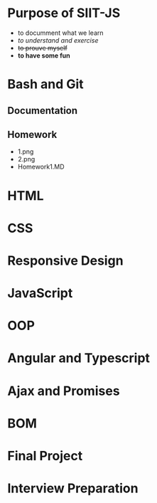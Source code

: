 # Purpose of SIIT-JS


+ to documment what we learn  
+ *to understand and exercise*
+ ~~to prouve myself~~
+ __to have some fun__ 

# Bash and Git

## Documentation
## Homework
+ 1.png
+ 2.png
+ Homework1.MD

# HTML

# CSS
# Responsive Design
# JavaScript
# OOP
# Angular and Typescript
# Ajax and Promises
# BOM
# Final Project
# Interview Preparation


